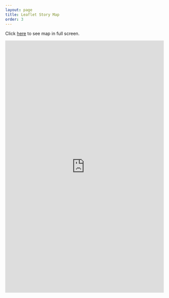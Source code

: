```yaml
---
layout: page
title: Leaflet Story Map
order: 3
---
```


Click [here](https://rm4-25.github.io/lsf_storymap/) to see map in full screen. 

<iframe width='100%' height='800' seamless frameborder='0' scrolling='yes' src='https://rm4-25.github.io/lsf_storymap/'></iframe>
